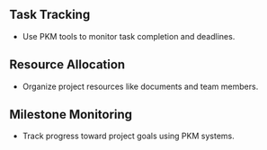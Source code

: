 ## Task Tracking
- Use PKM tools to monitor task completion and deadlines.

## Resource Allocation
- Organize project resources like documents and team members.

## Milestone Monitoring
- Track progress toward project goals using PKM systems.